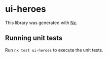 # ui-heroes

This library was generated with [Nx](https://nx.dev).

## Running unit tests

Run `nx test ui-heroes` to execute the unit tests.
